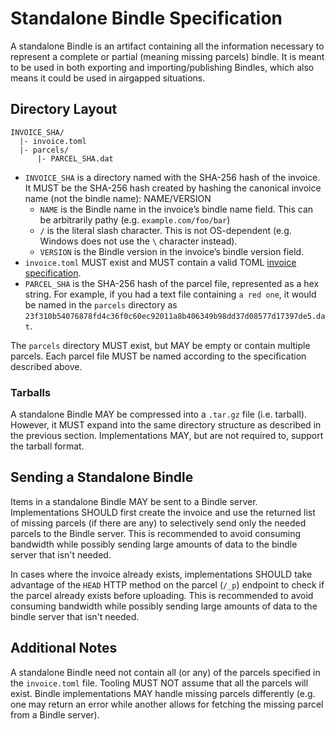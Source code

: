 # Standalone Bindle Specification

A standalone Bindle is an artifact containing all the information necessary to represent a complete or partial (meaning missing parcels) bindle. It is meant to be used in both exporting and importing/publishing Bindles, which also means it could be used in airgapped situations.

## Directory Layout

```
INVOICE_SHA/
  |- invoice.toml
  |- parcels/
      |- PARCEL_SHA.dat
```

- `INVOICE_SHA` is a directory named with the SHA-256 hash of the invoice. It MUST be the SHA-256 hash created by hashing the canonical invoice name (not the bindle name): NAME/VERSION
  - `NAME` is the Bindle name in the invoice’s bindle name field. This can be arbitrarily pathy (e.g. `example.com/foo/bar`)
  - `/` is the literal slash character. This is not OS-dependent (e.g. Windows does not use the `\` character instead).
  - `VERSION` is the Bindle version in the invoice’s bindle version field.
- `invoice.toml` MUST exist and MUST contain a valid TOML [invoice specification](invoice-spec.md).
- `PARCEL_SHA` is the SHA-256 hash of the parcel file, represented as a hex string. For example, if you had a text file containing `a red one`, it would be named in the `parcels` directory as `23f310b54076878fd4c36f0c60ec92011a8b406349b98dd37d08577d17397de5.dat`. 

The `parcels` directory MUST exist, but MAY be empty or contain multiple parcels. Each parcel file MUST be named according to the specification described above.

### Tarballs

A standalone Bindle MAY be compressed into a `.tar.gz` file (i.e. tarball). However, it MUST expand into the same directory structure as described in the previous section. Implementations MAY, but are not required to, support the tarball format.

## Sending a Standalone Bindle

Items in a standalone Bindle MAY be sent to a Bindle server. Implementations SHOULD first create the invoice and use the returned list of missing parcels (if there are any) to selectively send only the needed parcels to the Bindle server. This is recommended to avoid consuming bandwidth while possibly sending large amounts of data to the bindle server that isn't needed.

In cases where the invoice already exists, implementations SHOULD take advantage of the `HEAD` HTTP method on the parcel (`/_p`) endpoint to check if the parcel already exists before uploading. This is recommended to avoid consuming bandwidth while possibly sending large amounts of data to the bindle server that isn't needed.

## Additional Notes

A standalone Bindle need not contain all (or any) of the parcels specified in the `invoice.toml` file. Tooling MUST NOT assume that all the parcels will exist. Bindle implementations MAY handle missing parcels differently (e.g. one may return an error while another allows for fetching the missing parcel from a Bindle server).
